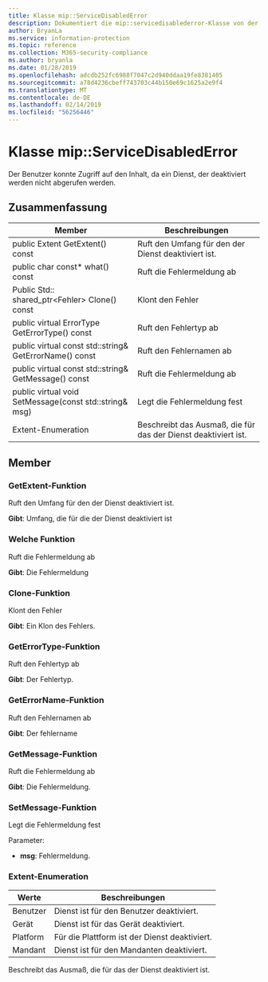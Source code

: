 ```yaml
---
title: Klasse mip::ServiceDisabledError
description: Dokumentiert die mip::servicedisablederror-Klasse von der Microsoft Information Protection (MIP) SDK.
author: BryanLa
ms.service: information-protection
ms.topic: reference
ms.collection: M365-security-compliance
ms.author: bryanla
ms.date: 01/28/2019
ms.openlocfilehash: adcdb252fc6988f7047c2d940ddaa19fe8381405
ms.sourcegitcommit: a78d4236cbeff743703c44b150e69c1625a2e9f4
ms.translationtype: MT
ms.contentlocale: de-DE
ms.lasthandoff: 02/14/2019
ms.locfileid: "56256446"
---
```

# <a name="class-mipservicedisablederror"></a>Klasse mip::ServiceDisabledError 
Der Benutzer konnte Zugriff auf den Inhalt, da ein Dienst, der deaktiviert werden nicht abgerufen werden.
  
## <a name="summary"></a>Zusammenfassung
 Member                        | Beschreibungen                                
--------------------------------|---------------------------------------------
public Extent GetExtent() const  |  Ruft den Umfang für den der Dienst deaktiviert ist.
public char const* what() const  |  Ruft die Fehlermeldung ab
Public Std:: shared_ptr\<Fehler\> Clone() const  |  Klont den Fehler
public virtual ErrorType GetErrorType() const  |  Ruft den Fehlertyp ab
public virtual const std::string& GetErrorName() const  |  Ruft den Fehlernamen ab
public virtual const std::string& GetMessage() const  |  Ruft die Fehlermeldung ab
public virtual void SetMessage(const std::string& msg)  |  Legt die Fehlermeldung fest
Extent-Enumeration  |  Beschreibt das Ausmaß, die für das der Dienst deaktiviert ist.
  
## <a name="members"></a>Member
  
### <a name="getextent-function"></a>GetExtent-Funktion
Ruft den Umfang für den der Dienst deaktiviert ist.

  
**Gibt**: Umfang, die für die der Dienst deaktiviert ist
  
### <a name="what-function"></a>Welche Funktion
Ruft die Fehlermeldung ab

  
**Gibt**: Die Fehlermeldung
  
### <a name="clone-function"></a>Clone-Funktion
Klont den Fehler

  
**Gibt**: Ein Klon des Fehlers.
  
### <a name="geterrortype-function"></a>GetErrorType-Funktion
Ruft den Fehlertyp ab

  
**Gibt**: Der Fehlertyp.
  
### <a name="geterrorname-function"></a>GetErrorName-Funktion
Ruft den Fehlernamen ab

  
**Gibt**: Der fehlername
  
### <a name="getmessage-function"></a>GetMessage-Funktion
Ruft die Fehlermeldung ab

  
**Gibt**: Die Fehlermeldung.
  
### <a name="setmessage-function"></a>SetMessage-Funktion
Legt die Fehlermeldung fest

Parameter:  
* **msg**: Fehlermeldung.


  
### <a name="extent-enum"></a>Extent-Enumeration
 Werte                         | Beschreibungen                                
--------------------------------|---------------------------------------------
Benutzer            | Dienst ist für den Benutzer deaktiviert.
Gerät            | Dienst ist für das Gerät deaktiviert.
Platform            | Für die Plattform ist der Dienst deaktiviert.
Mandant            | Dienst ist für den Mandanten deaktiviert.
Beschreibt das Ausmaß, die für das der Dienst deaktiviert ist.
